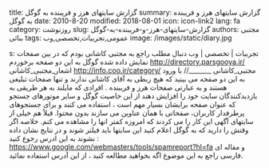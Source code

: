 title: گزارش سایتهای هرز و فریبنده به گوگل
summary: گزارش سایتهای هرز و فریبنده به گوگل
date: 2010-8-20
modified: 2018-08-01
icon:  icon-link2
lang: fa
category: روزنوشت
slug: گزارش-سایتهای-هرز-و-فریبنده-به-گوگل
authors: مجتبی بنائی
tags: عمومی,تجربیات,تخصصی,وب
image: /images/static/diary.jpg

s: تجربیات | تخصصی | وب    دنبال مطلب راجع به مجتبی کاشانی بودم که در بین صفحات نمایش داده شده گوگل به این دو صفحه برخوردم  http://directory.parsgooya.ir/ اشعار_مجتبی_کاشانی  http://info.coo.ir/category/ مجتبی_کاشانی _______//  با ورود به این دو صفحه می بینید که هیچ ربطی به آقای کاشانی ندارند و تنها صفحات تبلیغی هستند و به عبارتی صفحات هرز و  فریبنده . افرادی که مایلند به هر طریقی به بازدیدکنندگان سایت  خود را افزایش دهند از این خاصیت گوگل و سایر موتورهای جستجو که عنوان صفحه برایشان بسیار مهم است ، استفاده می کنند و برای جستجوهای پرطرفدار کاربران، صفحاتی با همان عناوین می سازند بدون محتوا. قبلاً هم خیلی از سایتهای آگهی این کار را می کردند که امروزه کمتر انها را مشاهده می کنم. خلاصه اگر وقتش را دارید که به گوگل اعلام کنید این سایتها باید فیلتر شوند و در نتایج نشان داده نشوند به این ادرس رجوع کنید :  https://www.google.com/webmasters/tools/spamreport?hl=fa  و مقاله ای فارسی راجع به این موضوع اگه بخواهید مطالعه کنید ، از این آدرس استفاده نمائید.